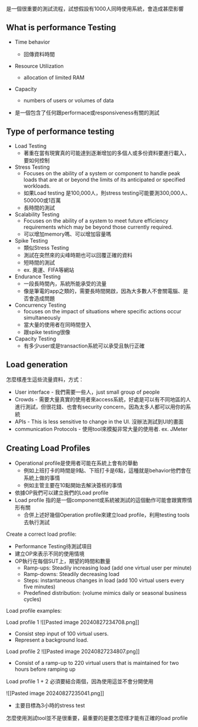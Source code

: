 
是一個很重要的測試流程，試想假設有1000人同時使用系統，會造成甚麼影響

## What is performance Testing

- Time behavior
	- 回傳資料時間
- Resource Utilization
	- allocation of limited RAM
- Capacity
	- numbers of users or volumes of data

- 是一個包含了任何跟performace或responsiveness有關的測試


## Type of performance testing


- Load Testing
	- 著重在當有現實真的可能達到逐漸增加的多個人或多份資料要進行載入，要如何控制
- Stress Testing
	- Focuses on the ability of a system or component to handle peak loads that are at or beyond the limits of its anticipated or specified workloads.
	- 如果Load testing 是100,000人，則stress testing可能要測300,000人、500000或1百萬
	- 長時間的測試
- Scalability Testing
	- Focuses on the ability of a system to meet future efficiency requirements which may be beyond those currently required.
	- 可以增加memory嗎、可以增加容量嗎
- Spike Testing
	- 類似Stress Testing
	- 測試在突然來的尖峰時期也可以回覆正確的資料
	- 短時間的測試
	- ex. 奧運、FIFA等網站
- Endurance Testing
	- 一段長時間內，系統所能承受的流量
	- 像是筆電的app之類的，需要長時間開啟，因為大多數人不會關電腦、是否會造成問題
- Concurrency Testing
	- focuses on the impact of situations where specific actions occur simultaneously
	- 當大量的使用者在同時間登入
	- 跟spike testing很像
- Capacity Testing
	- 有多少user或是transaction系統可以承受且執行正確


## Load generation

怎麼樣產生這些流量資料，方式：

- User interface - 我們需要一些人，just small group of people
- Crowds - 需要大量真實的使用者來access系統，好處是可以有不同地區的人進行測試，但很花錢、也會有security concern，因為太多人都可以用你的系統
- APIs - This is less sensitive to change in the UI. 沒辦法測試到UI的畫面
- communication Protocols - 使用tool來模擬非常大量的使用者. ex. JMeter

## Creating Load Profiles


- Operational profile是使用者可能在系統上會有的舉動
	- 例如上班打卡的時間是9點、下班打卡是6點，這種就是behavior他們會在系統上做的事情
	- 例如主管主要在10點開始去解決簽核的事情
- 依據OP我們可以建立我們的Load profile
- Load profile 指的是一個component或系統被測試的這個動作可能會跟實際情形有關
	- 合併上述好幾個Operation profile來建立load profile，利用testing tools去執行測試


Create a correct load profile:
- Performance Testing待測試項目
- 建立OP來表示不同的使用情境
- OP執行在每個SUT上，期望的時間和數量
	- Ramp-ups: Steadily increasing load (add one virtual user per minute)
	- Ramp-downs: Steadily decreasing load
	- Steps: instantaneous changes in load (add 100 virtual users every five minutes)
	- Predefined distribution: (volume mimics daily or seasonal business cycles)

Load profile examples:

Load profile 1
![[Pasted image 20240827234708.png]]

- Consist step input of 100 virtual users.
- Represent a background load.

Load profile 2
![[Pasted image 20240827234807.png]]

- Consist of  a ramp-up to 220 virtual users that is maintained for two hours before ramping up

Load profile 1 + 2
必須要結合兩個，因為使用這並不會分開使用

![[Pasted image 20240827235041.png]]

- 主要目標為3小時的stress test


怎麼使用測試tool並不是很重要，最重要的是要怎麼樣才能有正確的load profile


